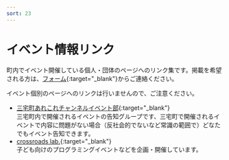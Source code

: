```yaml
---
sort: 23
---
```


# イベント情報リンク
町内でイベント開催している個人・団体のページへのリンク集です。掲載を希望される方は、[フォーム](https://forms.gle/o9tsHJp7yCFotf1b8){:target="_blank"}からご連絡ください。

イベント個別のページへのリンクは行いませんので、ご注意ください。

- [三宅町あれこれチャンネルイベント部](https://miyake-town-civic.peatix.com){:target="_blank"}  
三宅町内で開催されるイベントの告知グループです、三宅町で開催されるイベントで内容に問題がない場合（反社会的でないなど常識の範囲で）どなたでもイベント告知できます。
- [crossroads lab.](https://crssrds.peatix.com/view){:target="_blank"}  
子ども向けのプログラミングイベントなどを企画・開催しています。

